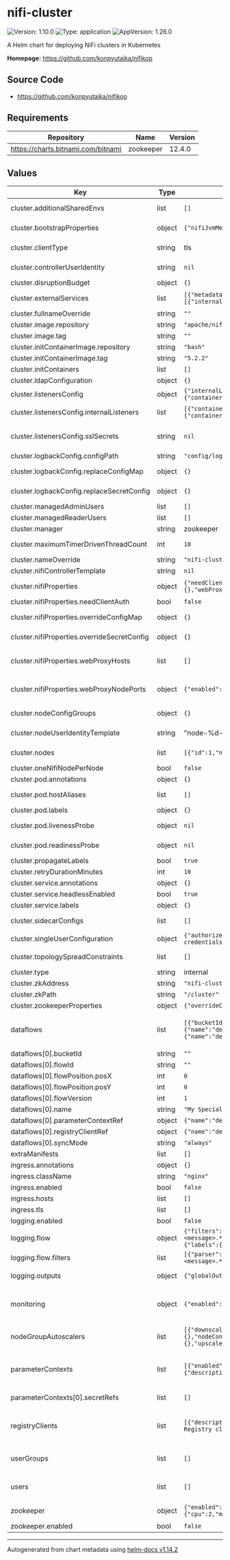 # nifi-cluster

![Version: 1.10.0](https://img.shields.io/badge/Version-1.10.0-informational?style=flat-square) ![Type: application](https://img.shields.io/badge/Type-application-informational?style=flat-square) ![AppVersion: 1.26.0](https://img.shields.io/badge/AppVersion-1.26.0-informational?style=flat-square)

A Helm chart for deploying NiFi clusters in Kubernetes

**Homepage:** <https://github.com/konpyutaika/nifikop>

## Source Code

* <https://github.com/konpyutaika/nifikop>

## Requirements

| Repository | Name | Version |
|------------|------|---------|
| https://charts.bitnami.com/bitnami | zookeeper | 12.4.0 |

## Values

| Key | Type | Default | Description |
|-----|------|---------|-------------|
| cluster.additionalSharedEnvs | list | `[]` | list of additional environment variables to attach to all init containers and the nifi container https://konpyutaika.github.io/nifikop/docs/5_references/1_nifi_cluster/2_read_only_config#readonlyconfig |
| cluster.bootstrapProperties | object | `{"nifiJvmMemory":"512m","overrideConfigs":"java.arg.4=-Djava.net.preferIPv4Stack=true\njava.arg.log4shell=-Dlog4j2.formatMsgNoLookups=true\n"}` | You can override individual properties in conf/bootstrap.conf https://nifi.apache.org/docs/nifi-docs/html/administration-guide.html#bootstrap_properties |
| cluster.clientType | string | tls | defines if the operator will use basic or tls authentication to query the NiFi cluster. Operator will default to tls if left unset |
| cluster.controllerUserIdentity | string | `nil` | ControllerUserIdentity specifies what to call the static admin user's identity. **Warning: once defined don't change this value either the operator will no longer be able to manage the cluster** |
| cluster.disruptionBudget | object | `{}` | see https://konpyutaika.github.io/nifikop/docs/5_references/1_nifi_cluster#disruptionbudget |
| cluster.externalServices | list | `[{"metadata":{"annotations":{},"labels":{}},"name":"nifi-cluster-ip","spec":{"portConfigs":[{"internalListenerName":"http","port":8080}],"type":"ClusterIP"}}]` | Additional k8s services to create and target internal listener ports. Ingress will use these to route traffic to the cluster |
| cluster.fullnameOverride | string | `""` |  |
| cluster.image.repository | string | `"apache/nifi"` |  |
| cluster.image.tag | string | `""` | Only set this if you want to override the chart AppVersion |
| cluster.initContainerImage.repository | string | `"bash"` |  |
| cluster.initContainerImage.tag | string | `"5.2.2"` |  |
| cluster.initContainers | list | `[]` | list of init containers to run prior to the deployment |
| cluster.ldapConfiguration | object | `{}` | see https://konpyutaika.github.io/nifikop/docs/5_references/1_nifi_cluster#ldapconfiguration |
| cluster.listenersConfig | object | `{"internalListeners":[{"containerPort":8080,"name":"http","type":"http"},{"containerPort":6007,"name":"cluster","type":"cluster"},{"containerPort":10000,"name":"s2s","type":"s2s"},{"containerPort":9090,"name":"prometheus","type":"prometheus"}],"sslSecrets":null}` | https://konpyutaika.github.io/nifikop/docs/5_references/1_nifi_cluster/6_listeners_config |
| cluster.listenersConfig.internalListeners | list | `[{"containerPort":8080,"name":"http","type":"http"},{"containerPort":6007,"name":"cluster","type":"cluster"},{"containerPort":10000,"name":"s2s","type":"s2s"},{"containerPort":9090,"name":"prometheus","type":"prometheus"}]` | List of internal ports exposed for the nifi container. The `type` of port has specific meaning, see:    https://konpyutaika.github.io/nifikop/docs/5_references/1_nifi_cluster/6_listeners_config#internallistener |
| cluster.listenersConfig.sslSecrets | string | `nil` | Provides the SSL configuration for the cluster, can be fully user provided, user provided CA or auto generated    with cert-manager. See: https://konpyutaika.github.io/nifikop/docs/3_manage_nifi/1_manage_clusters/1_deploy_cluster/4_ssl_configuration |
| cluster.logbackConfig.configPath | string | `"config/logback.xml"` |  |
| cluster.logbackConfig.replaceConfigMap | object | `{}` | A ConfigMap ref to override the default logback configuration see https://konpyutaika.github.io/nifikop/docs/5_references/1_nifi_cluster/2_read_only_config#logbackconfig |
| cluster.logbackConfig.replaceSecretConfig | object | `{}` | A Secret ref to override the default logback configuration see https://konpyutaika.github.io/nifikop/docs/5_references/1_nifi_cluster/2_read_only_config#logbackconfig |
| cluster.managedAdminUsers | list | `[]` | see https://konpyutaika.github.io/nifikop/docs/5_references/1_nifi_cluster#managedusers |
| cluster.managedReaderUsers | list | `[]` | see https://konpyutaika.github.io/nifikop/docs/5_references/1_nifi_cluster#managedusers |
| cluster.manager | string | zookeeper | the type of cluster manager: zookeeper or kubernetes. Operator will put zookeeper by default |
| cluster.maximumTimerDrivenThreadCount | int | `10` | MaximumTimerDrivenThreadCount defines the maximum number of threads for timer driven processors available to the system. |
| cluster.nameOverride | string | `"nifi-cluster"` | the full name of the cluster. This is used to set a portion of the name of various nifikop resources |
| cluster.nifiControllerTemplate | string | `nil` |  |
| cluster.nifiProperties | object | `{"needClientAuth":false,"overrideConfigMap":{},"overrideConfigs":"nifi.web.proxy.context.path=/nifi-cluster\n","overrideSecretConfig":{},"webProxyHosts":[],"webProxyNodePorts":{"enabled":false,"hosts":[]}}` | You can override the individual properties via the overrideConfigs attribute. These will be provided to all pods via secrets. https://nifi.apache.org/docs/nifi-docs/html/administration-guide.html#system_properties |
| cluster.nifiProperties.needClientAuth | bool | `false` | Nifi security client auth |
| cluster.nifiProperties.overrideConfigMap | object | `{}` | A ConfigMap ref to override the default nifi properties see https://konpyutaika.github.io/nifikop/docs/5_references/1_nifi_cluster/2_read_only_config#nifiproperties |
| cluster.nifiProperties.overrideSecretConfig | object | `{}` | A Secret ref to override the default nifi properties see https://konpyutaika.github.io/nifikop/docs/5_references/1_nifi_cluster/2_read_only_config#nifiproperties |
| cluster.nifiProperties.webProxyHosts | list | `[]` | List of allowed HTTP Host header values to consider when NiFi is running securely and will be receiving requests to a different host[:port] than it is bound to. Operator will generate comma separated string from list https://nifi.apache.org/docs/nifi-docs/html/administration-guide.html#web-properties |
| cluster.nifiProperties.webProxyNodePorts | object | `{"enabled":false,"hosts":[]}` | In case `cluster.externalServices` contains a service of type `NodePort` and NiFi UI/API needs to be accessed over it, this option will add host:nodePort to the `webProxyHosts` list inside `NiFiCluster`. Note: When adding webProxyHosts as host:port, NiFi will also create entry for host as valid host header. |
| cluster.nodeConfigGroups | object | `{}` | Defines configurations for nodes which can be used in list of nodes in cluster.    See: https://konpyutaika.github.io/nifikop/docs/5_references/1_nifi_cluster/3_node_config |
| cluster.nodeUserIdentityTemplate | string | "node-%d-<cluster-name>" | the template to use to create nodes. see https://konpyutaika.github.io/nifikop/docs/5_references/1_nifi_cluster#nificlusterspec |
| cluster.nodes | list | `[{"id":1,"nodeConfigGroup":"default-group"}]` | Defines the list of nodes in the cluster with their id's and config to apply.    See https://konpyutaika.github.io/nifikop/docs/5_references/1_nifi_cluster#nificlusterspec |
| cluster.oneNifiNodePerNode | bool | `false` | whether or not to only deploy one nifi pod per node in this cluster |
| cluster.pod.annotations | object | `{}` | Annotations to apply to every pod |
| cluster.pod.hostAliases | list | `[]` | host aliases to assign to each pod. See: https://kubernetes.io/docs/reference/generated/kubernetes-api/v1.23/#hostalias-v1-core |
| cluster.pod.labels | object | `{}` | Labels to apply to every pod |
| cluster.pod.livenessProbe | object | `nil` | The pod liveness probe override: https://kubernetes.io/docs/tasks/configure-pod-container/configure-liveness-readiness-startup-probes/#define-a-liveness-command |
| cluster.pod.readinessProbe | object | `nil` | The pod readiness probe override: https://kubernetes.io/docs/tasks/configure-pod-container/configure-liveness-readiness-startup-probes/#define-readiness-probes |
| cluster.propagateLabels | bool | `true` |  |
| cluster.retryDurationMinutes | int | `10` | The number of minutes the operator should wait for the cluster to be successfully deployed before retrying |
| cluster.service.annotations | object | `{}` | Annotations to apply to each nifi service |
| cluster.service.headlessEnabled | bool | `true` | Whether or not to create a headless service |
| cluster.service.labels | object | `{}` | Labels to apply to each nifi service |
| cluster.sidecarConfigs | list | `[]` | list of additional sidecar containers to run alongside the nifi pods. See: https://pkg.go.dev/k8s.io/api/core/v1#Container |
| cluster.singleUserConfiguration | object | `{"authorizerEnabled":false,"enabled":false,"secretKeys":{"password":"password","username":"username"},"secretRef":{"name":"single-user-credentials","namespace":"nifi"}}` | see https://konpyutaika.github.io/nifikop/docs/5_references/1_nifi_cluster#singleuserconfiguration |
| cluster.topologySpreadConstraints | list | `[]` | specifies any TopologySpreadConstraint objects to be applied to all nodes. See https://pkg.go.dev/k8s.io/api/core/v1#TopologySpreadConstraint |
| cluster.type | string | internal | type of the cluster: internal or external. Operator will put internal by default |
| cluster.zkAddress | string | `"nifi-cluster-zookeeper:2181"` | the hostname and port of the zookeeper service |
| cluster.zkPath | string | `"/cluster"` | the path in zookeeper to store this cluster's state |
| cluster.zookeeperProperties | object | `{"overrideConfigs":"initLimit=15\nautopurge.purgeInterval=24\nsyncLimit=5\ntickTime=2000\ndataDir=./state/zookeeper\nautopurge.snapRetainCount=30\n"}` | This is only for embedded zookeeper configuration. This is ignored if `zookeeper.enabled` is true. |
| dataflows | list | `[{"bucketId":"","enabled":false,"flowId":"","flowPosition":{"posX":0,"posY":0},"flowVersion":1,"name":"My Special Dataflow","parameterContextRef":{"name":"default","namespace":"nifi"},"registryClientRef":{"name":"default","namespace":"nifi"},"skipInvalidComponent":true,"skipInvalidControllerService":true,"syncMode":"always","updateStrategy":"drain"}]` | Versioned dataflow configurations. This is used to configure versioned dataflows to be deployed to this nifi cluster. Any number may be configured. Note that a _registryClient_ and a _parameterContext_ must be enabled & present in order for a dataflow to be deployed to a cluster. See https://konpyutaika.github.io/nifikop/docs/5_references/5_nifi_dataflow |
| dataflows[0].bucketId | string | `""` | Bucket id can be found in the bucket.yml created when version controlling process groups |
| dataflows[0].flowId | string | `""` | Flow id can be found in the bucket.yml created when version controlling process groups |
| dataflows[0].flowPosition.posX | int | `0` | x coordinate of flow on canvas |
| dataflows[0].flowPosition.posY | int | `0` | y coordinate of flow on canvas |
| dataflows[0].flowVersion | int | `1` | Version of the flow to take from registry |
| dataflows[0].name | string | `"My Special Dataflow"` | Name of the flow |
| dataflows[0].parameterContextRef | object | `{"name":"default","namespace":"nifi"}` | Reference to the ParameterContext object which will be added to this flow |
| dataflows[0].registryClientRef | object | `{"name":"default","namespace":"nifi"}` | reference to the nifi registry client to connect and get versioned flow |
| dataflows[0].syncMode | string | `"always"` | This is one of {never, always, once} |
| extraManifests | list | `[]` | A list of extra Kubernetes manifest with Helm template support, to apply |
| ingress.annotations | object | `{}` |  |
| ingress.className | string | `"nginx"` |  |
| ingress.enabled | bool | `false` |  |
| ingress.hosts | list | `[]` |  |
| ingress.tls | list | `[]` |  |
| logging.enabled | bool | `false` | Whether or not log aggregation via the banzai cloud logging operator is enabled. |
| logging.flow | object | `{"filters":[{"parser":{"parse":{"expression":"/^(?<time>\\d{4}-\\d{2}-\\d{2} \\d{2}:\\d{2}:\\d{2},\\d{3}) (?<level>[^\\s]+) \\[(?<thread>.*)\\] (?<message>.*)$/im","keep_time_key":true,"time_format":"%iso8601","time_key":"time","time_type":"string","type":"regexp"}}}],"match":[{"select":{"labels":{"app":"nifi"}}}],"name":"nifi-cluster-flow"}` | https://banzaicloud.com/docs/one-eye/logging-operator/configuration/flow/ |
| logging.flow.filters | list | `[{"parser":{"parse":{"expression":"/^(?<time>\\d{4}-\\d{2}-\\d{2} \\d{2}:\\d{2}:\\d{2},\\d{3}) (?<level>[^\\s]+) \\[(?<thread>.*)\\] (?<message>.*)$/im","keep_time_key":true,"time_format":"%iso8601","time_key":"time","time_type":"string","type":"regexp"}}}]` | The filters and match configs should be configured just like in the CRDs (linked above) |
| logging.outputs | object | `{"globalOutputRefs":["loki-cluster-output"]}` | Only global outputs that have been created separately to this helm chart supported for now may consider changing this to a Flow per cluster in future |
| monitoring | object | `{"enabled":false}` | Monitoring is enabled by the Prometheus operator. This can be deployed stand-alone or as a part of the Rancher Monitoring application. Do not enable this unless you've installed rancher-logging or the Prometheus operator directly. https://rancher.com/docs/rancher/v2.6/en/monitoring-alerting/ Enabling monitoring creates a `ServiceMonitor` custom resource and routes logs to the output of your choice |
| nodeGroupAutoscalers | list | `[{"downscaleStrategy":"lifo","enabled":false,"horizontalAutoscaler":{"maxReplicas":2,"minReplicas":1},"name":"default-group-autoscaler","nodeConfig":{},"nodeConfigGroupId":"default-group","nodeLabelsSelector":{"matchLabels":{"default-scale-group":"true"}},"readOnlyConfig":{},"upscaleStrategy":"simple"}]` | Nifi NodeGroup Autoscaler configurations. Use this to autoscale any NodeGroup specified in `cluster.nodeConfigGroups`. To autoscale  See https://konpyutaika.github.io/nifikop/docs/5_references/7_nifi_nodegroup_autoscaler |
| parameterContexts | list | `[{"enabled":false,"name":"default","parameters":[{"description":"my foo bar property","name":"foo-prop","sensitive":false,"value":"bar-value"},{"description":"my foo bar property","name":"foo-prop-2","sensitive":true,"value":"bar-value-2"}],"secretRefs":[]}]` | Parameter context configurations. This is required if you wish to deploy versioned flows via the dataflow config. However,  it is not required to provide secret refs. You must provide at least one parameter or nifikop will choke on updating dataflows. The `.name` field must be safe in Kubernetes and match the pattern [A-Za-z0-9-] See https://konpyutaika.github.io/nifikop/docs/5_references/4_nifi_parameter_context |
| parameterContexts[0].secretRefs | list | `[]` | Use the given secret and put its values as sensitive values in this parameter context. The key will be the name of parameter in NiFi. |
| registryClients | list | `[{"description":"Default NiFi Registry client","enabled":false,"endpoint":"http://nifi-registry","name":"default"},{"description":"Alternate NiFi Registry client","enabled":false,"endpoint":"http://nifi-registry","name":"alternate"}]` | registry client configurations. You'd use this to version control process groups & store the configuration in a registry bucket This is required if you wish to deploy versioned flows via the dataflow config The .name field must be safe in Kubernetes and match the pattern [A-Za-z0-9-] See https://konpyutaika.github.io/nifikop/docs/5_references/3_nifi_registry_client |
| userGroups | list | `[]` | Configure user groups. Each will result in the creation of a `NiFiUserGroup` CRD in k8s, which the operator takes and applies to each nifi configuration. See all properties here: https://konpyutaika.github.io/nifikop/docs/5_references/6_nifi_usergroup |
| users | list | `[]` | Configure users. Each will result in the creation of a `NiFiUser` CRD in k8s, which the operator takes and applies to each nifi configuration. See https://konpyutaika.github.io/nifikop/docs/5_references/2_nifi_user. The object's `name` is used for k8s resource `metadata.name` and so should be alphanumeric and hyphenated & <= 64 bytes |
| zookeeper | object | `{"enabled":false,"persistence":{"size":"10Gi","storageClass":"standard"},"replicaCount":1,"resources":{"limits":{"cpu":2,"memory":"500Mi"},"requests":{"cpu":"0.5m","memory":"250Mi"}}}` | zookeeper chart overrides. Please see all the options for the zookeeper chart here: https://github.com/bitnami/charts/tree/main/bitnami/zookeeper |
| zookeeper.enabled | bool | `false` | Whether or not to deploy an independent zookeeper. |

----------------------------------------------
Autogenerated from chart metadata using [helm-docs v1.14.2](https://github.com/norwoodj/helm-docs/releases/v1.14.2)
